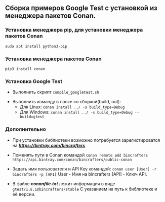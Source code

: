 ## Сборка примеров Google Test с установкой из менеджера пакетов Conan.

### Установка менеджера pip, для установки менеджера пакетов Conan
`sudo apt install python3-pip`

### Установка менеджера пакетов Conan
`pip3 install conan`

### Установка Google Test
* Выполнить скрипт
`compile_googletest.sh`

+ Выполнить команду в папке со сборкой(build, out):
  + Для Linux:
`conan install ../ -s build_type=Debug`
  + Для Windows:
`conan install ../ -s build_type=Debug --build=gtest`

### Дополнительно
* При установки библиотеки возможно потребуется зарегистироватся на
***https://bintray.com/bincrafters***

* Поменять пути в Conan командой
`conan remote add bincrafters https://api.bintray.com/conan/bincrafters/public-conan`

* Задать имя пользователя и API Key командой:
`conan user [User] -r bincrafters -p [API]`
User - Имя на bincrafters [API] - Ключ API.

* В файле ***conanfile.txt*** лежит информация в виде
`gtest/1.8.1@bincrafters/stable`
С указанием на путь к библиотеке и её версии.

